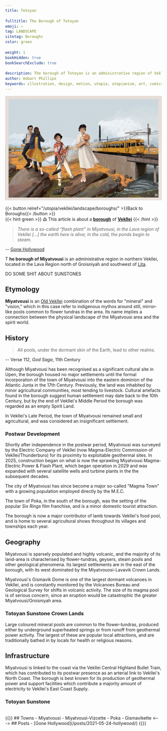 ```yaml
---
title: Totoyan

fulltitle: The Borough of Totoyan
emoji: ←
tag: LANDSCAPE
sitetag: Boroughs
color: green

weight: 1
bookHidden: true
bookSearchExclude: true

description: The borough of Totoyan is an administrative region of Vekllei, a utopian country created by Hobart Phillips.
author: Hobart Phillips
keywords: illustration, design, motion, utopia, utopianism, art, comics, comic, hobart, phillips, vekllei, millmint
---
```


![img](/images/hollywood.jpg?q=100&auto=format)

{{< button relref="/utopia/vekllei/landscape/boroughs/" >}}Back to Boroughs{{< /button >}}
<br>
{{< hint green >}}
߷ This article is about a [**borough**](/utopia/vekllei/landscape/boroughs) of [**Vekllei**](/utopia/vekllei/)
{{< /hint >}}

>*There is a so-called “flash plant” in Miyatvousi, in the Lava region of Vekllei [...] the earth here is alive; in the cold, the ponds begin to steam.*

-- [Gone Hollywood](/posts/2021-05-24-hollywood/)

<span class="fc">T</span>
**he borough of Miyatvousi** is an administrative region in northern Vekllei, located in the Lava Region north of Groisniyah and southwest of [Lita](/utopia/vekllei/landscape/boroughs/lita/).

DO SOME SHIT ABOUT SUNSTONES

## Etymology

**Miyatvousi** is an [Old Vekllei](/utopia/vekllei/culture/language/#history) combination of the words for "mineral" and "vision," which in this case refer to indigenous mythos around still, mirror-like pools common to flower tundras in the area. Its name implies a connection between the physical landscape of the Miyatvousi area and the spirit world.

## History

> All pools, under the dormant skin of the Earth, lead to other realms.

-- Verse 112, *God Saga*, 11th Century

Although Miyatvousi has been recognised as a significant cultural site in Upen, the borough housed no major settlements until the formal incorporation of the town of Miyatvousi into the eastern dominion of the Atlantic Junta in the 17th Century. Previously, the land was inhabited by minor agricultural communities, most tending to livestock. Cultural artefacts found in the borough suggest human settlement may date back to the 10th Century, but by the end of Vekllei's Middle Period the borough was regarded as an empty Spirit Land.

In Vekllei's Late Period, the town of Miyatvousi remained small and agricultural, and was considered an insignificant settlement.

### Postwar Development

Shortly after independence in the postwar period, Miyatvousi was surveyed by the Electric Company of Vekllei (now Magma-Electric Commission of Vekllei/Thunderburo) for its proximity to exploitable geothermal sites. In 2025, construction began on what is now the sprawling Miyatvousi Magma-Electric Power & Flash Plant, which began operation in 2029 and was expanded with several satellite wells and turbine plants in the the subsequent decades.

The city of Miyatvousi has since become a major so-called "Magma Town" with a growing population employed directly by the M.E.C.

The town of Poka, in the south of the borough, was the setting of the popular *Six Rings* film franchise, and is a minor domestic tourist attraction.

The borough is now a major contributor of lamb towards Vekllei's food pool, and is home to several agricultural shows throughout its villages and townships each year.

## Geography

Miyatvousi is sparsely populated and highly volcanic, and the majority of its land-area is characterised by flower-tundras, geysers, steam pools and other geological phenomena. Its largest settlements are in the east of the borough, with its west dominated by the Miyatvouosi-Lavavik Crown Lands.

Miyatvousi's Gismavik Dome is one of the largest dormant volcanoes in Vekllei, and is constantly monitored by the Volcanoes Bureau and Geological Survey for shifts in volcanic activity. The size of its magma pool is of serious concern, since an eruption would be catastrophic the greater Miyatvousi/Groisniyah area.

### Totoyan Sunstone Crown Lands

Large coloured mineral pools are common to the flower-tundras, produced either by underground superheated springs or from runoff from geothermal power activity. The largest of these are popular local attractions, and are traditionally bathed in by locals for health or religious reasons.

## Infrastructure

Miyatvousi is linked to the coast via the Vekllei Central Highland Bullet Train, which has contributed to its postwar presence as an arterial link to Vekllei's North Coast. The borough is best known for its production of geothermal power and support facilities which contribute a majority amount of electricity to Vekllei's East Coast Supply.

### Totoyan Sunstone


<br>
{{<columns>}}
## Towns
- Miyatvousi
- Miyatvousi-Vizcette
- Poka
- Gismavikette
<--->
## Posts
- [Gone Hollywood](/posts/2021-05-24-hollywood/)
{{</columns>}}
